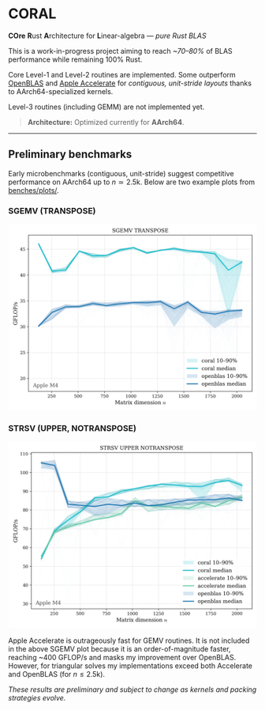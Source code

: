 # CORAL

**COre** **R**ust **A**rchitecture for **L**inear-algebra — *pure Rust BLAS*

This is a work-in-progress project aiming to reach *~70–80%* of BLAS performance while remaining 100% Rust.

Core Level-1 and Level-2 routines are implemented. Some outperform
[OpenBLAS](https://github.com/OpenMathLib/OpenBLAS) and [Apple Accelerate](https://developer.apple.com/documentation/accelerate/blas/)
for *contiguous, unit-stride layouts* thanks to AArch64-specialized kernels.

Level-3 routines (including GEMM) are not implemented yet.

> **Architecture:** Optimized currently for **AArch64**.

---

## Preliminary benchmarks

Early microbenchmarks (contiguous, unit-stride) suggest competitive performance on AArch64 up to $n \simeq 2.5\text{k}$. 
Below are two example plots from [benches/plots/](benches/plots/). 

### SGEMV (TRANSPOSE)
![SGEMV TRANSPOSE](benches/plots/SGEMV%20TRANSPOSE.png)

### STRSV (UPPER, NOTRANSPOSE)
![STRSV UPPER NOTRANSPOSE](benches/plots/STRSV%20UPPER%20NOTRANSPOSE.png)

Apple Accelerate is outrageously fast for GEMV routines. It is not included in
the above SGEMV plot because it is an order-of-magnitude faster, reaching ~400 GFLOP/s and masks my improvement over OpenBLAS. 
However, for triangular solves my implementations exceed both Accelerate and OpenBLAS (for $n \le 2.5\text{k}$).

*These results are preliminary and subject to change as kernels and packing strategies evolve.*

